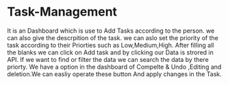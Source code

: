 # Task-Management
It is an Dashboard which is use to Add Tasks according to the person.
we can also give the descrpition of the task.
we can aslo set the priority of the task according to their Priorties such as Low,Medium,High.
After filling all the blanks we can click on Add task and by clicking our Data is strored in API.
If we want to find or filter the data we can search the data by there priorty.
We have a option in the dashboard of Compelte & Undo ,Editing and deletion.We can easliy operate these button And apply changes in the Task.
